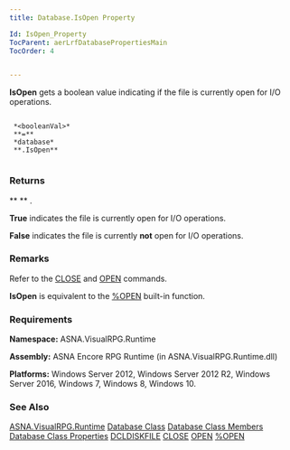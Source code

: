 ```yaml
---
title: Database.IsOpen Property

Id: IsOpen_Property
TocParent: aerLrfDatabasePropertiesMain
TocOrder: 4


---
```


**IsOpen** gets a boolean value indicating if the file is currently open for I/O operations. 

```

 *<booleanVal>* 
 **=** 
 *database* 
 **.IsOpen** 
        
```

### Returns
** *<booleanVal>* ** . 

**True** indicates the file is currently open for I/O operations. 

**False** indicates the file is currently **not** open for I/O operations. 

### Remarks
Refer to the [CLOSE](CLOSE.html) and [OPEN](OPEN.html) commands. 

**IsOpen** is equivalent to the [%OPEN](OPEN_Function.html) built-in function. 

### Requirements
**Namespace:** ASNA.VisualRPG.Runtime 

**Assembly:** ASNA Encore RPG Runtime (in ASNA.VisualRPG.Runtime.dll) 

**Platforms:** Windows Server 2012, Windows Server 2012 R2, Windows Server 2016, Windows 7, Windows 8, Windows 10. 

### See Also
[ASNA.VisualRPG.Runtime](aerLrfRuntimeNamespace.html)
[Database Class](Date_Formats.html)
[Database Class Members](aerLrfDatabasePropertiesMain.html)
[Database Class Properties](aerLrfDatabasePropertiesMain.html)
[DCLDISKFILE](DCLDISKFILE.html)
[CLOSE](CLOSE.html)
[OPEN](OPEN.html)
[%OPEN](OPEN_Function.html) 
